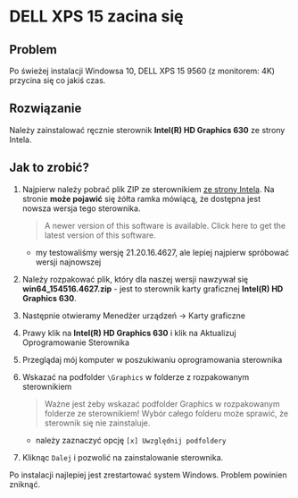 # DELL XPS 15 zacina się

## Problem
Po świeżej instalacji Windowsa 10, DELL XPS 15 9560 (z monitorem: 4K) przycina się co jakiś czas.

## Rozwiązanie
Należy zainstalować ręcznie sterownik **Intel(R) HD Graphics 630** ze strony Intela.

## Jak to zrobić?
1. Najpierw należy pobrać plik ZIP ze sterownikiem [ze strony Intela](https://downloadcenter.intel.com/download/26669/Graphics-Intel-Graphics-Driver-for-Windows-15-45-?v=t). Na stronie **może pojawić** się żółta ramka mówiącą, że dostępna jest nowsza wersja tego sterownika.
   > A newer version of this software is available. Click here to get the latest version of this software.
   - my testowaliśmy wersję 21.20.16.4627, ale lepiej najpierw spróbować wersji najnowszej

2. Należy rozpakować plik, który dla naszej wersji nawzywał się **win64_154516.4627.zip** - jest to sterownik karty graficznej **Intel(R) HD Graphics 630**.
3. Następnie otwieramy Menedżer urządzeń -> Karty graficzne
4. Prawy klik na **Intel(R) HD Graphics 630** i klik na Aktualizuj Oprogramowanie Sterownika
5. Przeglądaj mój komputer w poszukiwaniu oprogramowania sterownika
6. Wskazać na podfolder `\Graphics` w folderze z rozpakowanym sterownikiem
   > Ważne jest żeby wskazać podfolder Graphics w rozpakowanym folderze ze sterownikiem! Wybór całego folderu może sprawić, że sterownik się nie zainstaluje.
   - należy zaznaczyć opcję `[x] Uwzględnij podfoldery`
7. Kliknąc `Dalej` i pozwolić na zainstalowanie sterownika.

Po instalacji najlepiej jest zrestartować system Windows. Problem powinien zniknąć.
